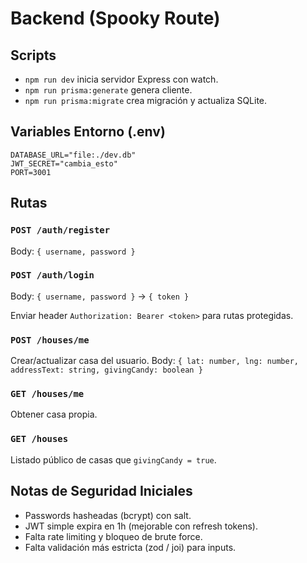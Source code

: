 # Backend (Spooky Route)

## Scripts
- `npm run dev` inicia servidor Express con watch.
- `npm run prisma:generate` genera cliente.
- `npm run prisma:migrate` crea migración y actualiza SQLite.

## Variables Entorno (.env)
```
DATABASE_URL="file:./dev.db"
JWT_SECRET="cambia_esto"
PORT=3001
```

## Rutas
### `POST /auth/register`
Body: `{ username, password }`

### `POST /auth/login`
Body: `{ username, password }` -> `{ token }`

Enviar header `Authorization: Bearer <token>` para rutas protegidas.

### `POST /houses/me`
Crear/actualizar casa del usuario.
Body: `{ lat: number, lng: number, addressText: string, givingCandy: boolean }`

### `GET /houses/me`
Obtener casa propia.

### `GET /houses`
Listado público de casas que `givingCandy = true`.

## Notas de Seguridad Iniciales
- Passwords hasheadas (bcrypt) con salt.
- JWT simple expira en 1h (mejorable con refresh tokens).
- Falta rate limiting y bloqueo de brute force.
- Falta validación más estricta (zod / joi) para inputs.
